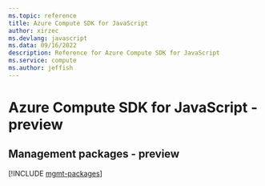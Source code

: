 ```yaml
---
ms.topic: reference
title: Azure Compute SDK for JavaScript
author: xirzec
ms.devlang: javascript
ms.data: 09/16/2022
description: Reference for Azure Compute SDK for JavaScript
ms.service: compute
ms.author: jeffish
---
```

# Azure Compute SDK for JavaScript - preview

## Management packages - preview
[!INCLUDE [mgmt-packages](compute-mgmt-index.md)]
